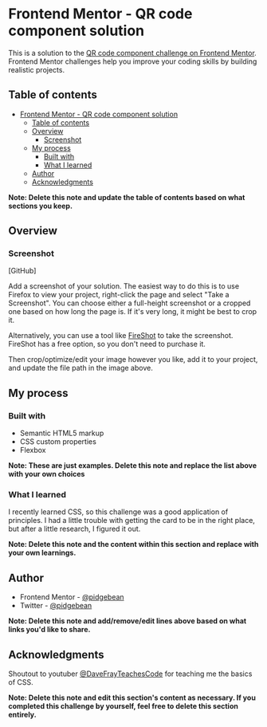 # Frontend Mentor - QR code component solution

This is a solution to the [QR code component challenge on Frontend Mentor](https://www.frontendmentor.io/challenges/qr-code-component-iux_sIO_H). Frontend Mentor challenges help you improve your coding skills by building realistic projects. 

## Table of contents

- [Frontend Mentor - QR code component solution](#frontend-mentor---qr-code-component-solution)
  - [Table of contents](#table-of-contents)
  - [Overview](#overview)
    - [Screenshot](#screenshot)
  - [My process](#my-process)
    - [Built with](#built-with)
    - [What I learned](#what-i-learned)
  - [Author](#author)
  - [Acknowledgments](#acknowledgments)

**Note: Delete this note and update the table of contents based on what sections you keep.**

## Overview

### Screenshot

[GitHub]

Add a screenshot of your solution. The easiest way to do this is to use Firefox to view your project, right-click the page and select "Take a Screenshot". You can choose either a full-height screenshot or a cropped one based on how long the page is. If it's very long, it might be best to crop it.

Alternatively, you can use a tool like [FireShot](https://getfireshot.com/) to take the screenshot. FireShot has a free option, so you don't need to purchase it. 

Then crop/optimize/edit your image however you like, add it to your project, and update the file path in the image above.


## My process

### Built with

- Semantic HTML5 markup
- CSS custom properties
- Flexbox

**Note: These are just examples. Delete this note and replace the list above with your own choices**

### What I learned

I recently learned CSS, so this challenge was a good application of principles. I had a little trouble with getting the card to be in the right place, but after a little research, I figured it out. 

**Note: Delete this note and the content within this section and replace with your own learnings.**

## Author

- Frontend Mentor - [@pidgebean](https://www.frontendmentor.io/profile/pidgebean)
- Twitter - [@pidgebean](https://www.twitter.com/pidgebean)

**Note: Delete this note and add/remove/edit lines above based on what links you'd like to share.**

## Acknowledgments

Shoutout to youtuber [@DaveFrayTeachesCode](https://www.youtube.com/@DaveGrayTeachesCode) for teaching me the basics
of CSS. 

**Note: Delete this note and edit this section's content as necessary. If you completed this challenge by yourself, feel free to delete this section entirely.**
